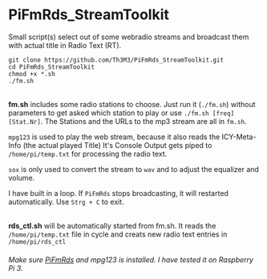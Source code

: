 # PiFmRds_StreamToolkit

Small script(s) select out of some webradio streams and broadcast them with actual title in Radio Text (RT).



```
git clone https://github.com/Th3M3/PiFmRds_StreamToolkit.git
cd PiFmRds_StreamToolkit
chmod +x *.sh
./fm.sh
```

<br><b>fm.sh</b> includes some radio stations to choose. Just run it (`./fm.sh`) without parameters to get asked which station to play or use `./fm.sh [freq] [Stat.Nr]`.
The Stations and the URLs to the mp3 stream are all in `fm.sh`.

`mpg123` is used to play the web stream, because it also reads the ICY-Meta-Info (the actual played Title)
It's Console Output gets piped to `/home/pi/temp.txt` for processing the radio text.

`sox` is only used to convert the stream to `wav` and to adjust the equalizer and volume.

I have built in a loop. If `PiFmRds` stops broadcasting, it will restarted automatically.
Use `Strg + C` to exit.


<br><b>rds_ctl.sh</b> will be automatically started from fm.sh.
It reads the `/home/pi/temp.txt` file in cycle and creats new radio text entries in  `/home/pi/rds_ctl`


###### Make sure <a href="http://github.com/ChristopheJacquet/PiFmRds">PiFmRds</a> and mpg123 is installed. I have tested it on Raspberry Pi 3.
